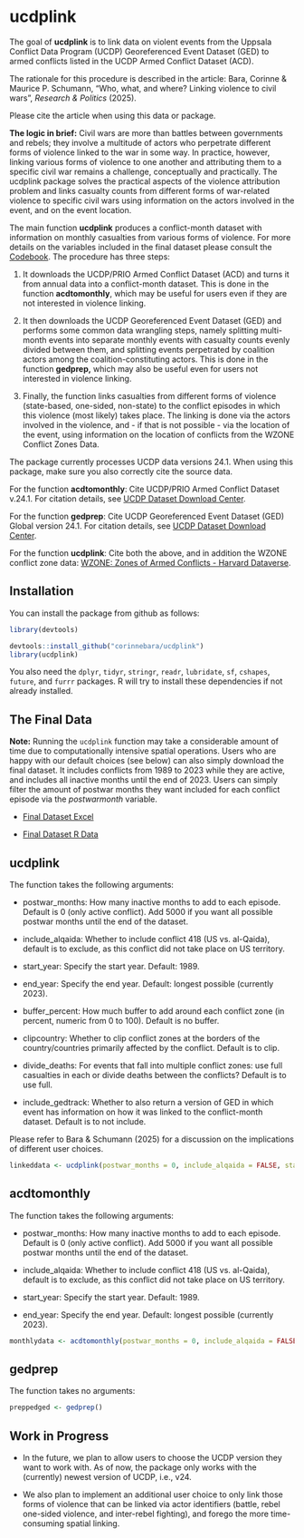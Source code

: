 
<!-- README.md is generated from README.Rmd. Please edit that file -->

# ucdplink

The goal of **ucdplink** is to link data on violent events from the
Uppsala Conflict Data Program (UCDP) Georeferenced Event Dataset (GED)
to armed conflicts listed in the UCDP Armed Conflict Dataset (ACD).

The rationale for this procedure is described in the article: Bara,
Corinne & Maurice P. Schumann, “Who, what, and where? Linking violence
to civil wars”, *Research & Politics* (2025).

Please cite the article when using this data or package.

**The logic in brief:** Civil wars are more than battles between
governments and rebels; they involve a multitude of actors who
perpetrate different forms of violence linked to the war in some way. In
practice, however, linking various forms of violence to one another and
attributing them to a specific civil war remains a challenge,
conceptually and practically. The ucdplink package solves the practical
aspects of the violence attribution problem and links casualty counts
from different forms of war-related violence to specific civil wars
using information on the actors involved in the event, and on the event
location.

The main function **ucdplink** produces a conflict-month dataset with
information on monthly casualties from various forms of violence. For
more details on the variables included in the final dataset please
consult the
[Codebook](https://github.com/corinnebara/ucdplink/releases/download/v1.0.0/Codebook.pdf).
The procedure has three steps:

1.  It downloads the UCDP/PRIO Armed Conflict Dataset (ACD) and turns it
    from annual data into a conflict-month dataset. This is done in the
    function **acdtomonthly**, which may be useful for users even if
    they are not interested in violence linking.

2.  It then downloads the UCDP Georeferenced Event Dataset (GED) and
    performs some common data wrangling steps, namely splitting
    multi-month events into separate monthly events with casualty counts
    evenly divided between them, and splitting events perpetrated by
    coalition actors among the coalition-constituting actors. This is
    done in the function **gedprep,** which may also be useful even for
    users not interested in violence linking.

3.  Finally, the function links casualties from different forms of
    violence (state-based, one-sided, non-state) to the conflict
    episodes in which this violence (most likely) takes place. The
    linking is done via the actors involved in the violence, and - if
    that is not possible - via the location of the event, using
    information on the location of conflicts from the WZONE Conflict
    Zones Data.

The package currently processes UCDP data versions 24.1. When using this
package, make sure you also correctly cite the source data.

For the function **acdtomonthly**: Cite UCDP/PRIO Armed Conflict Dataset
v.24.1. For citation details, see [UCDP Dataset Download
Center](https://ucdp.uu.se/downloads/).

For the function **gedprep**: Cite UCDP Georeferenced Event Dataset
(GED) Global version 24.1. For citation details, see [UCDP Dataset
Download Center](https://ucdp.uu.se/downloads/).

For the function **ucdplink**: Cite both the above, and in addition the
WZONE conflict zone data: [WZONE: Zones of Armed Conflicts - Harvard
Dataverse](https://dataverse.harvard.edu/dataset.xhtml?persistentId=doi:10.7910/DVN/PUWJEU).

## Installation

You can install the package from github as follows:

``` r
library(devtools)

devtools::install_github("corinnebara/ucdplink")
library(ucdplink)
```

You also need the `dplyr`, `tidyr`, `stringr`, `readr`,
`lubridate`, `sf`, `cshapes`, `future`, and `furrr` packages. R will try
to install these dependencies if not already installed.

## The Final Data

**Note:** Running the `ucdplink` function may take a considerable amount
of time due to computationally intensive spatial operations. Users who
are happy with our default choices (see below) can also simply download
the final dataset. It includes conflicts from 1989 to 2023 while they
are active, and includes all inactive months until the end of 2023.
Users can simply filter the amount of postwar months they want included
for each conflict episode via the *postwarmonth* variable.

- [Final Dataset
  Excel](https://github.com/corinnebara/ucdplink/releases/download/v1.0.0/Final_dataset.xlsx)

- [Final Dataset R
  Data](https://github.com/corinnebara/ucdplink/releases/download/v1.0.0/Final_dataset.rds)

## ucdplink

The function takes the following arguments:

- postwar_months: How many inactive months to add to each episode.
  Default is 0 (only active conflict). Add 5000 if you want all possible
  postwar months until the end of the dataset.

- include_alqaida: Whether to include conflict 418 (US vs. al-Qaida),
  default is to exclude, as this conflict did not take place on US
  territory.

- start_year: Specify the start year. Default: 1989.

- end_year: Specify the end year. Default: longest possible (currently
  2023).

- buffer_percent: How much buffer to add around each conflict zone (in
  percent, numeric from 0 to 100). Default is no buffer.

- clipcountry: Whether to clip conflict zones at the borders of the
  country/countries primarily affected by the conflict. Default is to
  clip.

- divide_deaths: For events that fall into multiple conflict zones: use
  full casualties in each or divide deaths between the conflicts?
  Default is to use full.

- include_gedtrack: Whether to also return a version of GED in which
  event has information on how it was linked to the conflict-month
  dataset. Default is to not include.

Please refer to Bara & Schumann (2025) for a discussion on the
implications of different user choices.

``` r
linkeddata <- ucdplink(postwar_months = 0, include_alqaida = FALSE, start_year = 1989, end_year = 2023, buffer_percent = 0, clipcountry = TRUE, divide_deaths = FALSE, include_gedtrack = FALSE)
```

## acdtomonthly

The function takes the following arguments:

- postwar_months: How many inactive months to add to each episode.
  Default is 0 (only active conflict). Add 5000 if you want all possible
  postwar months until the end of the dataset.

- include_alqaida: Whether to include conflict 418 (US vs. al-Qaida),
  default is to exclude, as this conflict did not take place on US
  territory.

- start_year: Specify the start year. Default: 1989.

- end_year: Specify the end year. Default: longest possible (currently
  2023).

``` r
monthlydata <- acdtomonthly(postwar_months = 0, include_alqaida = FALSE, start_year = 1989, end_year = 2023)
```

## gedprep

The function takes no arguments:

``` r
preppedged <- gedprep()
```

## Work in Progress

- In the future, we plan to allow users to choose the UCDP version they
  want to work with. As of now, the package only works with the
  (currently) newest version of UCDP, i.e., v24.

- We also plan to implement an additional user choice to only link those
  forms of violence that can be linked via actor identifiers (battle,
  rebel one-sided violence, and inter-rebel fighting), and forego the
  more time-consuming spatial linking.
